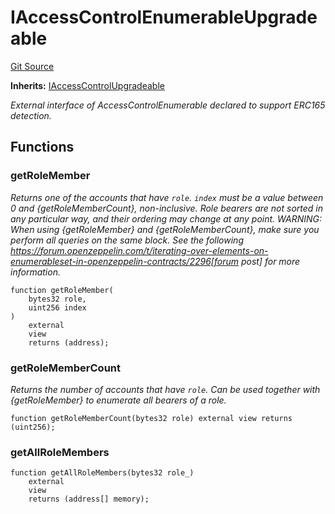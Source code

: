 # IAccessControlEnumerableUpgradeable
[Git Source](https://github.com/ContractLabs/foundry-bountykinds-contract/blob/67e6855d3beabdf242cc0b51d9e53b087a5235b9/src/oz-custom/oz-upgradeable/access/IAccessControlEnumerableUpgradeable.sol)

**Inherits:**
[IAccessControlUpgradeable](/src/oz-custom/oz-upgradeable/access/IAccessControlUpgradeable.sol/interface.IAccessControlUpgradeable.md)

*External interface of AccessControlEnumerable declared to support ERC165
detection.*


## Functions
### getRoleMember

*Returns one of the accounts that have `role`. `index` must be a
value between 0 and {getRoleMemberCount}, non-inclusive.
Role bearers are not sorted in any particular way, and their ordering may
change at any point.
WARNING: When using {getRoleMember} and {getRoleMemberCount}, make sure
you perform all queries on the same block. See the following
https://forum.openzeppelin.com/t/iterating-over-elements-on-enumerableset-in-openzeppelin-contracts/2296[forum
post]
for more information.*


```solidity
function getRoleMember(
    bytes32 role,
    uint256 index
)
    external
    view
    returns (address);
```

### getRoleMemberCount

*Returns the number of accounts that have `role`. Can be used
together with {getRoleMember} to enumerate all bearers of a role.*


```solidity
function getRoleMemberCount(bytes32 role) external view returns (uint256);
```

### getAllRoleMembers


```solidity
function getAllRoleMembers(bytes32 role_)
    external
    view
    returns (address[] memory);
```

